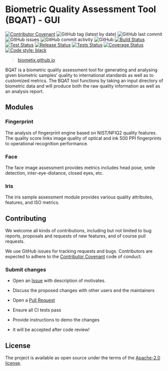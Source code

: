 Biometric Quality Assessment Tool (BQAT) - GUI
==============================================

[![Contributor Covenant](https://img.shields.io/badge/Contributor%20Covenant-2.1-4baaaa.svg)](code_of_conduct.md)
<img alt="GitHub tag (latest by date)" src="https://img.shields.io/github/v/tag/biometix/bqat-gui">
<img alt="GitHub last commit" src="https://img.shields.io/github/last-commit/biometix/bqat-gui">
<img alt="GitHub issues" src="https://img.shields.io/github/issues-raw/biometix/bqat-gui">
<img alt="GitHub commit activity" src="https://img.shields.io/github/commit-activity/m/biometix/bqat-gui">
<img alt="GitHub" src="https://img.shields.io/github/license/biometix/bqat-gui">
[![Build Status](https://github.com/Biometix/bqat-gui/actions/workflows/build.yml/badge.svg)](https://github.com/Biometix/bqat-gui/actions/workflows/build.yml)
[![Test Status](https://github.com/Biometix/bqat-gui/actions/workflows/test.yml/badge.svg)](https://github.com/Biometix/bqat-gui/actions/workflows/test.yml)
[![Release Status](https://github.com/Biometix/bqat-gui/actions/workflows/release.yml/badge.svg)](https://github.com/Biometix/bqat-gui/actions/workflows/release.yml)
[![Tests Status](./reports/junit/tests-badge.svg?dummy=8585744)](https://htmlpreview.github.io/?https://github.com/Biometix/bqat-gui/blob/main/reports/junit/report.html)
[![Coverage Status](./reports/coverage/coverage-badge.svg?dummy=8585744)](https://htmlpreview.github.io/?https://github.com/Biometix/bqat-gui/blob/main/reports/coverage/index.html)
[![Code style: black](https://img.shields.io/badge/code%20style-black-000000.svg)](https://github.com/psf/black)

> [biometix.github.io](https://biometix.github.io/)

BQAT is a biometric quality assessment tool for generating and analysing given biometric samples’ quality to international standards as well as to customized metrics. The BQAT tool functions by taking an input directory of biometric data and will produce both the raw quality information as well as an analysis report.

## __Modules__

### Fingerprint

The analysis of fingerprint engine based on NIST/NFIQ2 quality features. The quality score links image quality of optical and ink 500 PPI fingerprints to operational recognition performance.

### Face

The face image assessment provides metrics includes head pose, smile detection, inter-eye-distance, closed eyes, etc.

### Iris

The iris sample assessment module provides various quality attributes, features, and ISO metrics.

<!-- ### Speech:

The speech assessment provides various quality metrics, including naturalness, coloration, noisiness, etc. -->

## __Contributing__

We welcome all kinds of contributions, including but not limited to bug reports, proposals and requests of new features, and of course pull requests.

We use GitHub issues for tracking requests and bugs. Contributors are expected to adhere to the [Contributor Covenant](http://contributor-covenant.org) code of conduct.

### Submit changes

- Open an [Issue](https://github.com/Biometix/bqat-gui/issues) with description of motivates.

- Discuss the proposed changes with other users and the maintainers

- Open a [Pull Request](https://github.com/Biometix/bqat-gui/pulls)

- Ensure all CI tests pass

- Provide instructions to demo the changes

- It will be accepted after code review!

## __License__

The project is available as open source under the terms of the [Apache-2.0 license](https://www.apache.org/licenses/LICENSE-2.0.html).
